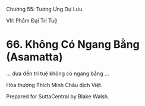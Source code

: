  

Chương 55: Tương Ưng Dự Lưu

VII: Phẩm Ðại Trí Tuệ

# 66\. Không Có Ngang Bằng (Asamatta)

… đưa đến trí tuệ không có ngang bằng …

Hòa thượng Thích Minh Châu dịch Việt.

Prepared for SuttaCentral by Blake Walsh.